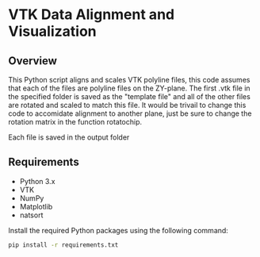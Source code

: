 # VTK Data Alignment and Visualization

## Overview
This Python script aligns and scales VTK polyline files, this code assumes that each of the files are polyline files on the ZY-plane. The first .vtk file in the specified folder is saved as the "template file" and all of the other files are rotated and scaled to match this file. It would be trivail to change this code to accomidate alignment to another plane, just be sure to change the rotation matrix in the function rotatochip. 

Each file is saved in the output folder

## Requirements
- Python 3.x
- VTK
- NumPy
- Matplotlib
- natsort

Install the required Python packages using the following command:
```bash
pip install -r requirements.txt
```


